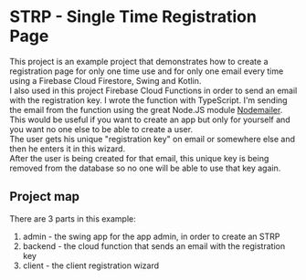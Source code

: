 # STRP - Single Time Registration Page

This project is an example project that demonstrates how to create a registration page for only one time use and for only one email every time using a Firebase Cloud Firestore, Swing and Kotlin. <br/>
I also used in this project Firebase Cloud Functions in order to send an email with the registration key. I wrote the function with TypeScript. I'm sending the email from the function using the great Node.JS module [Nodemailer](https://github.com/nodemailer/nodemailer).<br/>
This would be useful if you want to create an app but only for yourself and you want no one else to be able to create a user. <br/>
The user gets his unique "registration key" on email or somewhere else and then he enters it in this wizard. <br/>
After the user is being created for that email, this unique key is being removed from the database so no one will be able to use that key again.

## Project map
There are 3 parts in this example:
1) admin - the swing app for the app admin, in order to create an STRP
2) backend - the cloud function that sends an email with the registration key
3) client - the client registration wizard

